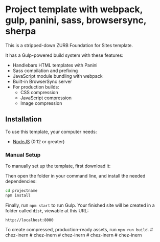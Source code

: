 # Project template with webpack, gulp, panini, sass, browsersync, sherpa

This is a stripped-down ZURB Foundation for Sites template.

It has a Gulp-powered build system with these features:

- Handlebars HTML templates with Panini
- Sass compilation and prefixing
- JavaScript module bundling with webpack
- Built-in BrowserSync server
- For production builds:
  - CSS compression
  - JavaScript compression
  - Image compression

## Installation

To use this template, your computer needs:

- [NodeJS](https://nodejs.org/en/) (0.12 or greater)

### Manual Setup

To manually set up the template, first download it:

Then open the folder in your command line, and install the needed dependencies:

```bash
cd projectname
npm install
```

Finally, run `npm start` to run Gulp. Your finished site will be created in a folder called `dist`, viewable at this URL:

```
http://localhost:8000
```

To create compressed, production-ready assets, run `npm run build`.
#   c h e z - i n e r n  
 #   c h e z - i n e r n  
 #   c h e z - i n e r n  
 #   c h e z - i n e r n  
 #   c h e z - i n e r n  
 